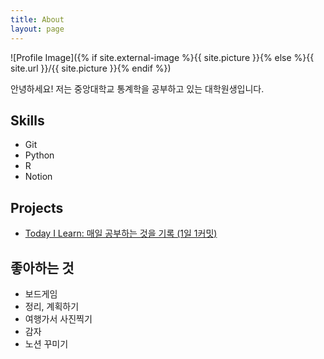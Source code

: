 ```yaml
---
title: About
layout: page
---
```

![Profile Image]({% if site.external-image %}{{ site.picture }}{% else %}{{ site.url }}/{{ site.picture }}{% endif %})

<p>안녕하세요!
저는 중앙대학교 통계학을 공부하고 있는 대학원생입니다.
</p>


<h2>Skills</h2>

<ul class="skill-list">
	<li>Git</li>
	<li>Python</li>
	<li>R</li>
	<li>Notion</li>

</ul>

<h2>Projects</h2>

<ul>
	<li><a href="https://github.com/Soyoung24/TIL">Today I Learn: 매일 공부하는 것을 기록 (1일 1커밋)</a></li>
</ul>


<h2>좋아하는 것</h2>

<ul>
	<li>보드게임</li>
	<li>정리, 계획하기</li>
	<li>여행가서 사진찍기</li>
	<li>감자</li>
	<li>노션 꾸미기</li>
</ul>
